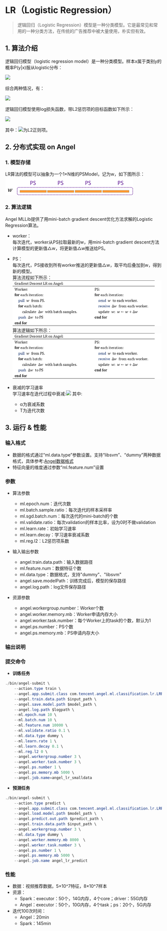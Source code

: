 # LR（Logistic Regression）

> 逻辑回归（Logistic Regression）模型是一种分类模型。它是最常见和常用的一种分类方法，在传统的广告推荐中被大量使用，朴实但有效。

## 1. 算法介绍

逻辑回归模型（logistic regression model）是一种分类模型。样本x属于类别y的概率P(y|x)服从logistic分布：   

![](../img/LR_P.png)  

综合两种情况，有：      

![](../img/LR_P1.png)  


逻辑回归模型使用log损失函数，带L2惩罚项的目标函数如下所示：    

![](../img/LR_loss.png)  

其中：![](../img/LR_reg.gif)为L2正则项。

## 2. 分布式实现 on Angel
### 1. 模型存储
LR算法的模型可以抽象为一个1×N维的PSModel，记为w，如下图所示：
![](../img/lr_model.png)
### 2. 算法逻辑
Angel MLLib提供了用mini-batch gradient descent优化方法求解的Logistic Regression算法。
* worker：    
每次迭代，worker从PS拉取最新的w，用mini-batch gradient descent方法计算模型的更新值△w，将更新值△w推送给PS。
* PS：    
每次迭代，PS接收到所有worker推送的更新值△w，取平均后叠加到w，得到新的模型。   
算法流程如下所示：
![](../img/LR_gd.png)  
算法逻辑如下所示：
![](../img/LR_gd.png)  


* 衰减的学习速率    
学习速率在迭代过程中衰减:![](../img/LR_lr_ecay.gif) 其中:   
	* α为衰减系数
	* T为迭代次数




## 3. 运行 & 性能

### 输入格式

* 数据的格式通过“ml.data.type”参数设置。支持“libsvm”、“dummy”两种数据格式，具体参考:[Angel数据格式](data_format.md)
* 特征向量的维度通过参数“ml.feature.num”设置


###  参数
* 算法参数  
  * ml.epoch.num：迭代次数   
  * ml.batch.sample.ratio：每次迭代的样本采样率   
  * ml.sgd.batch.num：每次迭代的mini-batch的个数   
  * ml.validate.ratio：每次validation的样本比率，设为0时不做validation    
  * ml.learn.rate：初始学习速率   
  * ml.learn.decay：学习速率衰减系数   
  * ml.reg.l2：L2惩罚项系数   

* 输入输出参数
  * angel.train.data.path：输入数据路径   
  * ml.feature.num：数据特征个数   
  * ml.data.type：数据格式，支持"dummy"、"libsvm"    
  * angel.save.modelPath：训练完成后，模型的保存路径   
  * angel.log.path：log文件保存路径   
   
* 资源参数
  * angel.workergroup.number：Worker个数   
  * angel.worker.memory.mb：Worker申请内存大小    
  * angel.worker.task.number：每个Worker上的task的个数，默认为1    
  * angel.ps.number：PS个数    
  * angel.ps.memory.mb：PS申请内存大小   

### **输出说明** 

###  **提交命令**    

* **训练任务**

```java
./bin/angel-submit \
    --action.type train \
    --angel.app.submit.class com.tencent.angel.ml.classification.lr.LRRunner  \
    --angel.train.data.path $input_path \
    --angel.save.model.path $model_path \
    --angel.log.path $logpath \
    --ml.epoch.num 10 \
    --ml.batch.num 10 \
    --ml.feature.num 10000 \
    --ml.validate.ratio 0.1 \
    --ml.data.type dummy \
    --ml.learn.rate 1 \
    --ml.learn.decay 0.1 \
    --ml.reg.l2 0 \
    --angel.workergroup.number 3 \
    --angel.worker.task.number 3 \
    --angel.ps.number 1 \
    --angel.ps.memory.mb 5000 \
    --angel.job.name=angel_lr_smalldata
```
* **预测任务**

```java
./bin/angel-submit \
    --action.type predict \
    --angel.app.submit.class com.tencent.angel.ml.classification.lr.LRRunner  \
    --angel.load.model.path $model_path \
    --angel.predict.out.path $predict_path \
    --angel.train.data.path $input_path \
    --angel.workergroup.number 3 \
    --ml.data.type dummy \
    --angel.worker.memory.mb 8000  \
    --angel.worker.task.number 3 \
    --angel.ps.number 1 \
    --angel.ps.memory.mb 5000 \
    --angel.job.name angel_lr_predict
```

### 性能
* 数据：视频推荐数据，5×10^7特征，8×10^7样本
* 资源：
	* Spark：executor：50个，14G内存，4个core；driver：55G内存 
	* Angel：executor：50个，10G内存，4个task；ps：20个，5G内存
* 迭代100次时间：
	* Angel：20min
	* Spark：145min




